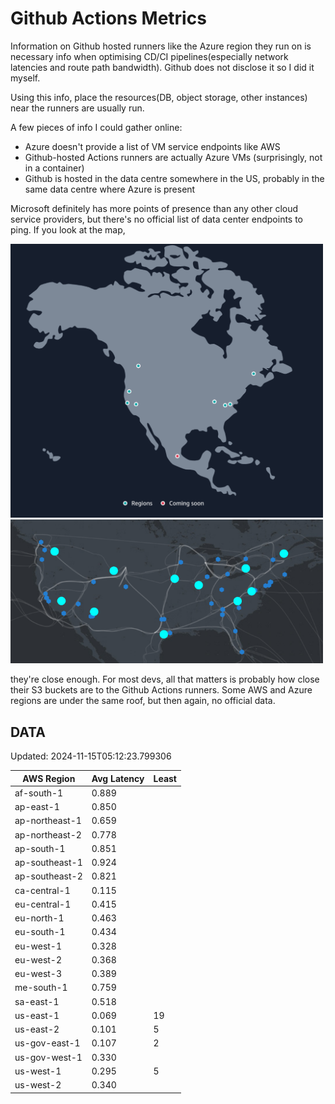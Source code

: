 # Github Actions Metrics
Information on Github hosted runners like the Azure region they run on is
necessary info when optimising CD/CI pipelines(especially network latencies and
route path bandwidth). Github does not disclose it so I did it myself.

Using this info, place the resources(DB, object storage, other instances) near
the runners are usually run.

A few pieces of info I could gather online:

- Azure doesn't provide a list of VM service endpoints like AWS
- Github-hosted Actions runners are actually Azure VMs (surprisingly, not in a
  container)
- Github is hosted in the data centre somewhere in the US, probably in the same
  data centre where Azure is present

Microsoft definitely has more points of presence than any other cloud service
providers, but there's no official list of data center endpoints to ping. If you
look at the map,

<a href="https://aws.amazon.com/about-aws/global-infrastructure/regions_az/">
<img src="image.png" style="width: 500px;">
</a>
<a href="https://datacenters.microsoft.com/globe/explore">
<img src="image-1.png" style="width: 500px;">
</a>

they're close enough. For most devs, all that matters is probably how close
their S3 buckets are to the Github Actions runners. Some AWS and Azure regions
are under the same roof, but then again, no official data.

## DATA
Updated: 2024-11-15T05:12:23.799306

| AWS Region | Avg Latency | Least |
| - | - | - |
| af-south-1 | 0.889 |  |
| ap-east-1 | 0.850 |  |
| ap-northeast-1 | 0.659 |  |
| ap-northeast-2 | 0.778 |  |
| ap-south-1 | 0.851 |  |
| ap-southeast-1 | 0.924 |  |
| ap-southeast-2 | 0.821 |  |
| ca-central-1 | 0.115 |  |
| eu-central-1 | 0.415 |  |
| eu-north-1 | 0.463 |  |
| eu-south-1 | 0.434 |  |
| eu-west-1 | 0.328 |  |
| eu-west-2 | 0.368 |  |
| eu-west-3 | 0.389 |  |
| me-south-1 | 0.759 |  |
| sa-east-1 | 0.518 |  |
| us-east-1 | 0.069 | 19 |
| us-east-2 | 0.101 | 5 |
| us-gov-east-1 | 0.107 | 2 |
| us-gov-west-1 | 0.330 |  |
| us-west-1 | 0.295 | 5 |
| us-west-2 | 0.340 |  |

